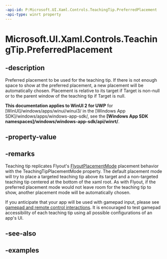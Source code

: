 ```yaml
---
-api-id: P:Microsoft.UI.Xaml.Controls.TeachingTip.PreferredPlacement
-api-type: winrt property
---
```


# Microsoft.UI.Xaml.Controls.TeachingTip.PreferredPlacement

<!--
public Microsoft.UI.Xaml.Controls.TeachingTipPlacementMode PreferredPlacement { get; set; }
-->

## -description

Preferred placement to be used for the teaching tip. If there is not enough space to show at the preferred placement, a new placement will be automatically chosen. 
Placement is relative to its target if Target is non-null or to the parent window of the teaching tip if Target is null.

**This documentation applies to WinUI 2 for UWP** for [WinUI]/windows/apps/winui/winui3/ in the [Windows App SDK]/windows/apps/windows-app-sdk/, see the **[Windows App SDK namespaces]/windows/windows-app-sdk/api/winrt/**.

## -property-value

## -remarks

Teaching tip replicates Flyout's [FlyoutPlacementMode](/uwp/api/Windows.UI.Xaml.Controls.Primitives.FlyoutPlacementMode) placement behavior with the TeachingTipPlacementMode property. The default placement mode will try to place a targeted teaching tip above its target and a non-targeted teaching tip centered at the bottom of the xaml root. As with Flyout, if the preferred placement mode would not leave room for the teaching tip to show, another placement mode will be automatically chosen. 

If you anticipate that your app will be used with gamepad input, please see [gamepad and remote control interactions](/windows/apps/design/input/gamepad-and-remote-interactions#xy-focus-navigation-and-interaction). It is encouraged to test gamepad accessibility of each teaching tip using all possible configurations of an app's UI.

## -see-also

## -examples

